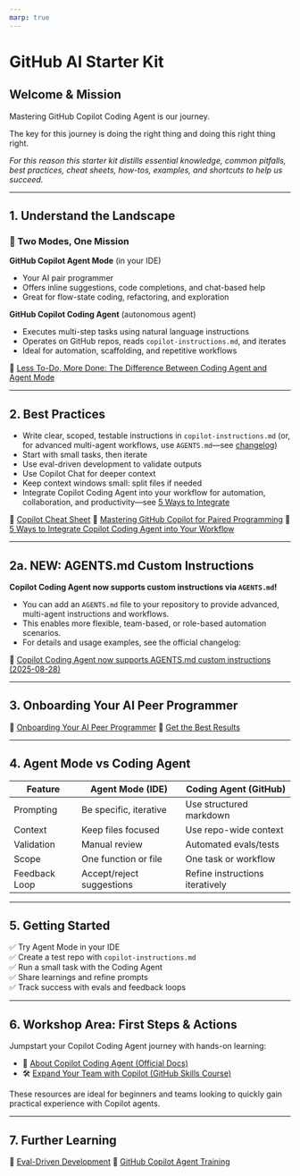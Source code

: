```yaml
---
marp: true
---
```



# GitHub AI Starter Kit

## Welcome & Mission
Mastering GitHub Copilot Coding Agent is our journey.

The key for this journey is doing the right thing and doing this right thing right.

_For this reason this starter kit distills essential knowledge, common pitfalls, best practices, cheat sheets, how-tos, examples, and shortcuts to help us succeed._

---

## 1. Understand the Landscape
### 🔹 Two Modes, One Mission

**GitHub Copilot Agent Mode** (in your IDE)
- Your AI pair programmer
- Offers inline suggestions, code completions, and chat-based help
- Great for flow-state coding, refactoring, and exploration

**GitHub Copilot Coding Agent** (autonomous agent)
- Executes multi-step tasks using natural language instructions
- Operates on GitHub repos, reads `copilot-instructions.md`, and iterates
- Ideal for automation, scaffolding, and repetitive workflows

📖 [Less To-Do, More Done: The Difference Between Coding Agent and Agent Mode](https://github.blog/developer-skills/github/less-todo-more-done-the-difference-between-coding-agent-and-agent-mode-in-github-copilot)

---



## 2. Best Practices

- Write clear, scoped, testable instructions in `copilot-instructions.md` (or, for advanced multi-agent workflows, use `AGENTS.md`—see [changelog](https://github.blog/changelog/2025-08-28-copilot-coding-agent-now-supports-agents-md-custom-instructions/))
- Start with small tasks, then iterate
- Use eval-driven development to validate outputs
- Use Copilot Chat for deeper context
- Keep context windows small: split files if needed
- Integrate Copilot Coding Agent into your workflow for automation, collaboration, and productivity—see [5 Ways to Integrate](https://github.blog/ai-and-ml/github-copilot/5-ways-to-integrate-github-copilot-coding-agent-into-your-workflow/)

📘 [Copilot Cheat Sheet](https://docs.github.com/en/copilot/reference/cheat-sheet)
📘 [Mastering GitHub Copilot for Paired Programming](https://github.com/microsoft/Mastering-GitHub-Copilot-for-Paired-Programming)
📘 [5 Ways to Integrate Copilot Coding Agent into Your Workflow](https://github.blog/ai-and-ml/github-copilot/5-ways-to-integrate-github-copilot-coding-agent-into-your-workflow/)

---

## 2a. NEW: AGENTS.md Custom Instructions

**Copilot Coding Agent now supports custom instructions via `AGENTS.md`!**

- You can add an `AGENTS.md` file to your repository to provide advanced, multi-agent instructions and workflows.
- This enables more flexible, team-based, or role-based automation scenarios.
- For details and usage examples, see the official changelog:

📢 [Copilot Coding Agent now supports AGENTS.md custom instructions (2025-08-28)](https://github.blog/changelog/2025-08-28-copilot-coding-agent-now-supports-agents-md-custom-instructions/)

---

## 3. Onboarding Your AI Peer Programmer

📘 [Onboarding Your AI Peer Programmer](https://github.blog/ai-and-ml/github-copilot/onboarding-your-ai-peer-programmer-setting-up-github-to-integrate-github-copilot)
📘 [Get the Best Results](https://docs.github.com/en/enterprise-cloud@latest/copilot/tutorials/coding-agent/get-the-best-results)

---

## 4. Agent Mode vs Coding Agent

| Feature        | Agent Mode (IDE)         | Coding Agent (GitHub)         |
|---------------|--------------------------|-------------------------------|
| Prompting     | Be specific, iterative   | Use structured markdown       |
| Context       | Keep files focused       | Use repo-wide context         |
| Validation    | Manual review            | Automated evals/tests         |
| Scope         | One function or file     | One task or workflow          |
| Feedback Loop | Accept/reject suggestions| Refine instructions iteratively|

---


## 5. Getting Started

✅ Try Agent Mode in your IDE  
✅ Create a test repo with `copilot-instructions.md`  
✅ Run a small task with the Coding Agent  
✅ Share learnings and refine prompts  
✅ Track success with evals and feedback loops  

---

## 6. Workshop Area: First Steps & Actions

Jumpstart your Copilot Coding Agent journey with hands-on learning:

- 📘 [About Copilot Coding Agent (Official Docs)](https://docs.github.com/en/copilot/concepts/agents/coding-agent/about-coding-agent)
- 🛠️ [Expand Your Team with Copilot (GitHub Skills Course)](https://github.com/skills/expand-your-team-with-copilot/)

These resources are ideal for beginners and teams looking to quickly gain practical experience with Copilot agents.

---

## 7. Further Learning

📘 [Eval-Driven Development](https://vercel.com/blog/eval-driven-development-build-better-ai-products)
📘 [GitHub Copilot Agent Training](https://learn.microsoft.com/en-us/training/modules/github-copilot-agent)